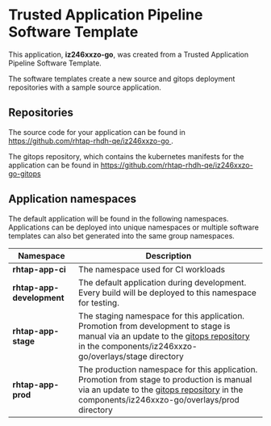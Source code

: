 # Trusted Application Pipeline Software Template

This application, **iz246xxzo-go**, was created from a Trusted Application Pipeline Software Template.

The software templates create a new source and gitops deployment repositories with a sample source application. 

## Repositories

The source code for your application can be found in [https://github.com/rhtap-rhdh-qe/iz246xxzo-go ](https://github.com/rhtap-rhdh-qe/iz246xxzo-go ).
 
The gitops repository, which contains the kubernetes manifests for the application can be found in 
[https://github.com/rhtap-rhdh-qe/iz246xxzo-go-gitops ](https://github.com/rhtap-rhdh-qe/iz246xxzo-go-gitops ) 

## Application namespaces 

The default application will be found in the following namespaces. Applications can be deployed into unique namespaces or multiple software templates can also bet generated into the same group namespaces.  

|  Namespace   |  Description   |  
| -------- | -------- |
| **rhtap-app-ci** | The namespace used for CI workloads |
| **rhtap-app-development** | The default application during development. Every build will be deployed to this namespace for testing. |
| **rhtap-app-stage** | The staging namespace for this application. Promotion from development to stage is manual via an update to the [gitops repository](https://github.com/rhtap-rhdh-qe/iz246xxzo-go-gitops ) in the components/iz246xxzo-go/overlays/stage directory |
| **rhtap-app-prod** | The production namespace for this application. Promotion from stage to production is manual via an update to the [gitops repository](https://github.com/rhtap-rhdh-qe/iz246xxzo-go-gitops ) in the components/iz246xxzo-go/overlays/prod directory |